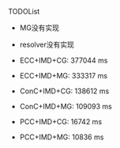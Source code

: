TODOList

- MG没有实现
- resolver没有实现


- ECC+IMD+CG: 377044 ms
- ECC+IMD+MG: 333317 ms
- ConC+IMD+CG: 138612 ms
- ConC+IMD+MG: 109093 ms
- PCC+IMD+CG: 16742 ms
- PCC+IMD+MG: 10836 ms